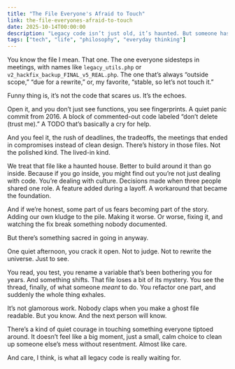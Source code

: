 ```yaml
---
title: "The File Everyone's Afraid to Touch"
link: the-file-everyones-afraid-to-touch
date: 2025-10-14T00:00:00
description: "Legacy code isn’t just old, it’s haunted. But someone has to open the door."
tags: ["tech", "life", "philosophy", "everyday thinking"]
---
```


You know the file I mean. That one. The one everyone sidesteps in meetings, with names like `legacy_utils.php` or `v2_hackfix_backup_FINAL_v5_REAL.php`. The one that’s always “outside scope,” “due for a rewrite,” or, my favorite, “stable, so let’s not touch it.”

Funny thing is, it’s not the code that scares us. It’s the echoes.

Open it, and you don’t just see functions, you see fingerprints. A quiet panic commit from 2016. A block of commented-out code labeled “don’t delete (trust me).” A TODO that’s basically a cry for help.

And you feel it, the rush of deadlines, the tradeoffs, the meetings that ended in compromises instead of clean design. There’s history in those files. Not the polished kind. The lived-in kind.

We treat that file like a haunted house. Better to build around it than go inside. Because if you go inside, you might find out you’re not just dealing with code. You’re dealing with culture. Decisions made when three people shared one role. A feature added during a layoff. A workaround that became the foundation. 

And if we’re honest, some part of us fears becoming part of the story. Adding our own kludge to the pile. Making it worse. Or worse, fixing it, and watching the fix break something nobody documented.

But there’s something sacred in going in anyway.

One quiet afternoon, you crack it open. Not to judge. Not to rewrite the universe. Just to see.

You read, you test, you rename a variable that’s been bothering you for years. And something shifts. That file loses a bit of its mystery. You see the thread, finally, of what someone *meant* to do. You refactor one part, and suddenly the whole thing exhales.

It’s not glamorous work. Nobody claps when you make a ghost file readable. But you know. And the next person will know.

There’s a kind of quiet courage in touching something everyone tiptoed around. It doesn’t feel like a big moment, just a small, calm choice to clean up someone else’s mess without resentment. Almost like care.

And care, I think, is what all legacy code is really waiting for.